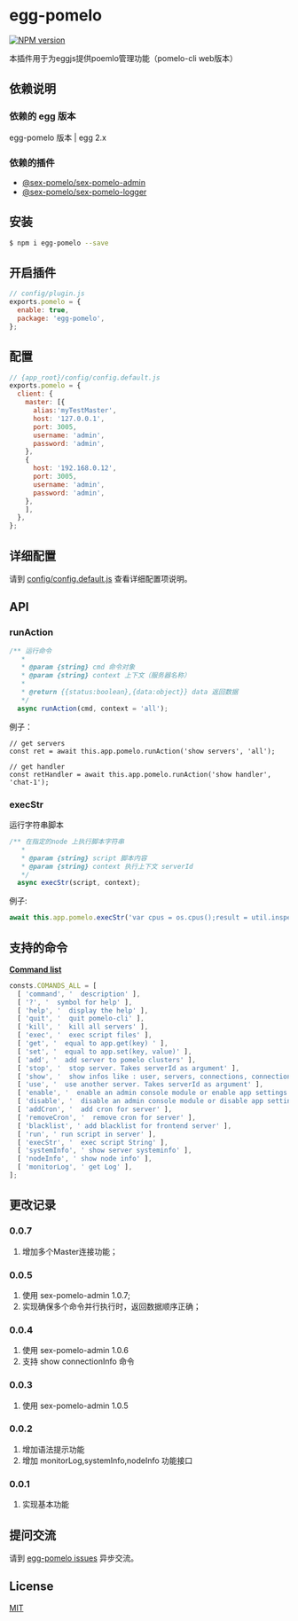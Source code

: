 # egg-pomelo

[![NPM version][npm-image]][npm-url]


[npm-image]: https://img.shields.io/npm/v/egg-pomelo.svg?style=flat-square
[npm-url]: https://npmjs.org/package/egg-pomelo
[sample]: https://github.com/shudingbo/sex-pomelo-web


本插件用于为eggjs提供poemlo管理功能（pomelo-cli web版本）


## 依赖说明
### 依赖的 egg 版本

egg-pomelo 版本 | egg 2.x

### 依赖的插件

- [@sex-pomelo/sex-pomelo-admin](https://github.com/sex-pomelo/sex-pomelo-admin)
- [@sex-pomelo/sex-pomelo-logger](https://github.com/sex-pomelo/sex-pomelo-logger)

## 安装

```bash
$ npm i egg-pomelo --save
```

## 开启插件

```js
// config/plugin.js
exports.pomelo = {
  enable: true,
  package: 'egg-pomelo',
};
```
## 配置

```js
// {app_root}/config/config.default.js
exports.pomelo = {
  client: {
    master: [{
      alias:'myTestMaster',
      host: '127.0.0.1',
      port: 3005,
      username: 'admin',
      password: 'admin',
    },
    {
      host: '192.168.0.12',
      port: 3005,
      username: 'admin',
      password: 'admin',
    },
    ],
  },
};

```

## 详细配置

请到 [config/config.default.js](config/config.default.js) 查看详细配置项说明。


## API
### runAction
```js
/** 运行命令
   *
   * @param {string} cmd 命令对象
   * @param {string} context 上下文（服务器名称）
   *
   * @return {{status:boolean},{data:object}} data 返回数据
   */
  async runAction(cmd, context = 'all');
```
例子：
```JS
// get servers
const ret = await this.app.pomelo.runAction('show servers', 'all');

// get handler
const retHandler = await this.app.pomelo.runAction('show handler', 'chat-1');
```
### execStr
  运行字符串脚本

```js
/** 在指定的node 上执行脚本字符串
   *
   * @param {string} script 脚本内容
   * @param {string} context 执行上下文 serverId
   */
  async execStr(script, context);
```

例子:
```js
await this.app.pomelo.execStr('var cpus = os.cpus();result = util.inspect(cpus,true,null);','chat-1');
```


## 支持的命令

[**Command list**](https://github.com/sex-pomelo/sex-pomelo-cli/wiki/sex-pomelo-cli-man-page)

```js
consts.COMANDS_ALL = [
  [ 'command', '  description' ],
  [ '?', '  symbol for help' ],
  [ 'help', '  display the help' ],
  [ 'quit', '  quit pomelo-cli' ],
  [ 'kill', '  kill all servers' ],
  [ 'exec', '  exec script files' ],
  [ 'get', '  equal to app.get(key) ' ],
  [ 'set', '  equal to app.set(key, value)' ],
  [ 'add', '  add server to pomelo clusters' ],
  [ 'stop', '  stop server. Takes serverId as argument' ],
  [ 'show', '  show infos like : user, servers, connections, connectionInfo' ],
  [ 'use', '  use another server. Takes serverId as argument' ],
  [ 'enable', '  enable an admin console module or enable app settings' ],
  [ 'disable', '  disable an admin console module or disable app settings' ],
  [ 'addCron', '  add cron for server' ],
  [ 'removeCron', '  remove cron for server' ],
  [ 'blacklist', ' add blacklist for frontend server' ],
  [ 'run', ' run script in server' ],
  [ 'execStr', '  exec script String' ],
  [ 'systemInfo', ' show server systeminfo' ],
  [ 'nodeInfo', ' show node info' ],
  [ 'monitorLog', ' get Log' ],
];
```

## 更改记录
### 0.0.7
 1. 增加多个Master连接功能；
 
### 0.0.5
 1. 使用 sex-pomelo-admin 1.0.7;
 1. 实现确保多个命令并行执行时，返回数据顺序正确；

### 0.0.4
 1. 使用 sex-pomelo-admin 1.0.6
 1. 支持 show connectionInfo 命令
 
### 0.0.3
 1. 使用 sex-pomelo-admin 1.0.5


### 0.0.2
 1. 增加语法提示功能
 1. 增加 monitorLog,systemInfo,nodeInfo 功能接口

### 0.0.1
 1. 实现基本功能

## 提问交流

请到 [egg-pomelo issues](https://github.com/shudingbo/egg-pomelo/issues) 异步交流。

## License

[MIT](LICENSE)
